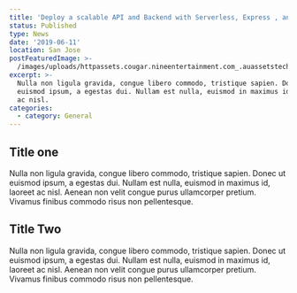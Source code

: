 ```yaml
---
title: 'Deploy a scalable API and Backend with Serverless, Express , and Node.js'
status: Published
type: News
date: '2019-06-11'
location: San Jose
postFeaturedImage: >-
  /images/uploads/httpassets.cougar.nineentertainment.com_.auassetstechlife201212052179learn-a-new-language-imagery.jpg.jpg
excerpt: >-
  Nulla non ligula gravida, congue libero commodo, tristique sapien. Donec ut
  euismod ipsum, a egestas dui. Nullam est nulla, euismod in maximus id, laoreet
  ac nisl.
categories:
  - category: General
---
```

## Title one

Nulla non ligula gravida, congue libero commodo, tristique sapien. Donec ut euismod ipsum, a egestas dui. Nullam est nulla, euismod in maximus id, laoreet ac nisl. Aenean non velit congue purus ullamcorper pretium. Vivamus finibus commodo risus non pellentesque.

## Title Two

Nulla non ligula gravida, congue libero commodo, tristique sapien. Donec ut euismod ipsum, a egestas dui. Nullam est nulla, euismod in maximus id, laoreet ac nisl. Aenean non velit congue purus ullamcorper pretium. Vivamus finibus commodo risus non pellentesque.
